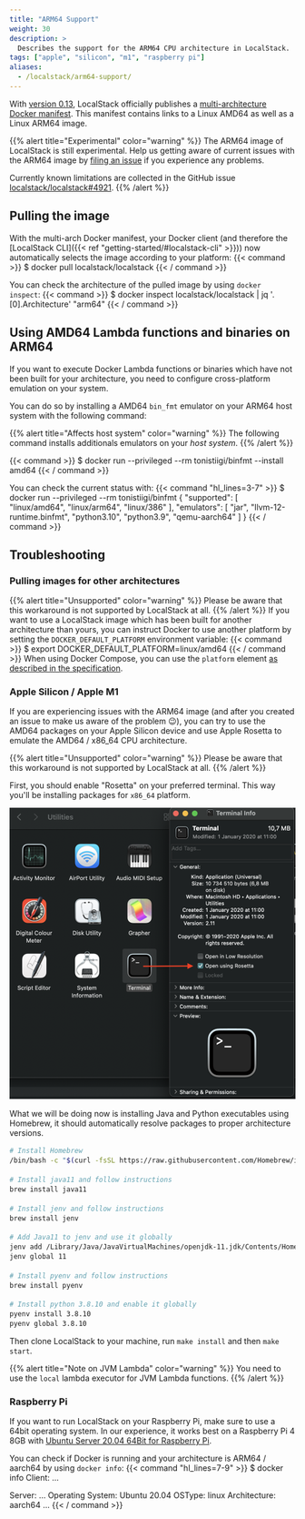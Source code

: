 ```yaml
---
title: "ARM64 Support"
weight: 30
description: >
  Describes the support for the ARM64 CPU architecture in LocalStack.
tags: ["apple", "silicon", "m1", "raspberry pi"]
aliases:
  - /localstack/arm64-support/
---
```


With [version 0.13](https://github.com/localstack/localstack/releases/tag/v0.13.0), LocalStack officially publishes a [multi-architecture Docker manifest](https://hub.docker.com/r/localstack/localstack).
This manifest contains links to a Linux AMD64 as well as a Linux ARM64 image.

{{% alert title="Experimental" color="warning" %}}
The ARM64 image of LocalStack is still experimental.
Help us getting aware of current issues with the ARM64 image by [filing an issue](https://github.com/localstack/localstack/issues/new?assignees=&labels=bug,ARM64%2Cneeds-triaging&template=bug-report.yml&title=bug%3A+%3Ctitle%3E) if you experience any problems.

Currently known limitations are collected in the GitHub issue [localstack/localstack#4921](https://github.com/localstack/localstack/issues/4921).
{{% /alert %}}

## Pulling the image
With the multi-arch Docker manifest, your Docker client (and therefore the [LocalStack CLI]({{< ref "getting-started/#localstack-cli" >}})) now automatically selects the image according to your platform:
{{< command >}}
$ docker pull localstack/localstack
{{< / command >}}

You can check the architecture of the pulled image by using `docker inspect`:
{{< command >}}
$ docker inspect localstack/localstack | jq '.[0].Architecture'
"arm64"
{{< / command >}}

## Using AMD64 Lambda functions and binaries on ARM64
If you want to execute Docker Lambda functions or binaries which have not been built for your architecture, you need to configure cross-platform emulation on your system.

You can do so by installing a AMD64 `bin_fmt` emulator on your ARM64 host system with the following command:

{{% alert title="Affects host system" color="warning" %}}
The following command installs additionals emulators on your _host system_.
{{% /alert %}}

{{< command >}}
$ docker run --privileged --rm tonistiigi/binfmt --install amd64
{{< / command >}}

You can check the current status with:
{{< command "hl_lines=3-7" >}}
$ docker run --privileged --rm tonistiigi/binfmt
{
  "supported": [
    "linux/amd64",
    "linux/arm64",
    "linux/386"
  ],
  "emulators": [
    "jar",
    "llvm-12-runtime.binfmt",
    "python3.10",
    "python3.9",
    "qemu-aarch64"
  ]
}
{{< / command >}}

## Troubleshooting
### Pulling images for other architectures
{{% alert title="Unsupported" color="warning" %}}
Please be aware that this workaround is not supported by LocalStack at all.
{{% /alert %}}
If you want to use a LocalStack image which has been built for another architecture than yours, you can instruct Docker to use another platform by setting the `DOCKER_DEFAULT_PLATFORM` environment variable:
{{< command >}}
$ export DOCKER_DEFAULT_PLATFORM=linux/amd64
{{< / command >}}
When using Docker Compose, you can use the `platform` element [as described in the specification](https://github.com/compose-spec/compose-spec/blob/master/spec.md#platform).

### Apple Silicon / Apple M1
If you are experiencing issues with the ARM64 image (and after you created an issue to make us aware of the problem 😉), you can try to use the AMD64 packages on your Apple Silicon device and use Apple Rosetta to emulate the AMD64 / x86_64 CPU architecture.

{{% alert title="Unsupported" color="warning" %}}
Please be aware that this workaround is not supported by LocalStack at all.
{{% /alert %}}

First, you should enable "Rosetta" on your preferred terminal.
This way you'll be installing packages for `x86_64` platform.

![Rosetta](m1-trouble-1.png)

What we will be doing now is installing Java and Python executables using Homebrew, it should automatically resolve packages to proper architecture versions.

```bash
# Install Homebrew
/bin/bash -c "$(curl -fsSL https://raw.githubusercontent.com/Homebrew/install/HEAD/install.sh)"

# Install java11 and follow instructions
brew install java11

# Install jenv and follow instructions
brew install jenv

# Add Java11 to jenv and use it globally
jenv add /Library/Java/JavaVirtualMachines/openjdk-11.jdk/Contents/Home/
jenv global 11

# Install pyenv and follow instructions
brew install pyenv

# Install python 3.8.10 and enable it globally
pyenv install 3.8.10
pyenv global 3.8.10
```

Then clone LocalStack to your machine, run `make install` and then `make start`.

{{% alert title="Note on JVM Lambda" color="warning" %}}
You need to use the `local` lambda executor for JVM Lambda functions.
{{% /alert %}}


### Raspberry Pi
If you want to run LocalStack on your Raspberry Pi, make sure to use a 64bit operating system.
In our experience, it works best on a Raspberry Pi 4 8GB with [Ubuntu Server 20.04 64Bit for Raspberry Pi](https://ubuntu.com/download/raspberry-pi).

You can check if Docker is running and your architecture is ARM64 / aarch64 by using `docker info`:
{{< command "hl_lines=7-9" >}}
$ docker info
Client:
 ...

Server:
 ...
 Operating System: Ubuntu 20.04
 OSType: linux
 Architecture: aarch64
 ...
{{< / command >}}
